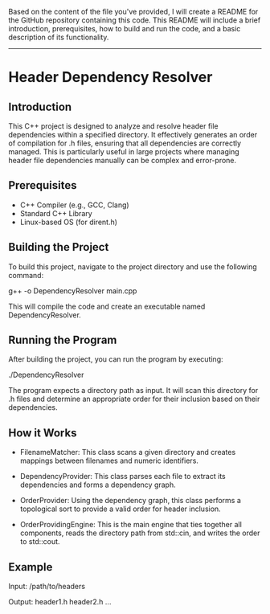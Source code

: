 Based on the content of the file you've provided, I will create a README for the GitHub repository containing this code. This README will include a brief introduction, prerequisites, how to build and run the code, and a basic description of its functionality.

---

# Header Dependency Resolver

## Introduction

This C++ project is designed to analyze and resolve header file dependencies within a specified directory. It effectively generates an order of compilation for .h files, ensuring that all dependencies are correctly managed. This is particularly useful in large projects where managing header file dependencies manually can be complex and error-prone.

## Prerequisites

- C++ Compiler (e.g., GCC, Clang)
- Standard C++ Library
- Linux-based OS (for dirent.h)

## Building the Project

To build this project, navigate to the project directory and use the following command:

g++ -o DependencyResolver main.cpp


This will compile the code and create an executable named DependencyResolver.

## Running the Program

After building the project, you can run the program by executing:

./DependencyResolver


The program expects a directory path as input. It will scan this directory for .h files and determine an appropriate order for their inclusion based on their dependencies.

## How it Works

- FilenameMatcher: This class scans a given directory and creates mappings between filenames and numeric identifiers.

- DependencyProvider: This class parses each file to extract its dependencies and forms a dependency graph.

- OrderProvider: Using the dependency graph, this class performs a topological sort to provide a valid order for header inclusion.

- OrderProvidingEngine: This is the main engine that ties together all components, reads the directory path from std::cin, and writes the order to std::cout.

## Example

Input:
/path/to/headers


Output:
header1.h
header2.h
...
